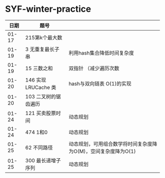 # SYF-winter-practice

| 日期    | 题号        |   |
|-------|-----------|---|
| 01-17 | 215第k个最大数 |   |
| 01-19 | 3 无重复最长子串 | 利用hash集合降低时间复杂度  |
| 01-19 | 15 三数之和 | 双指针 （减少遍历次数|
| 01-20 | 146 实现LRUCache 类 | hash与双向链表 O(1)的实现|
| 01-20 | 103 二叉树的锯齿遍历 ||
| 01-24 | 121 买卖股票时间| 动态规划|
| 01-24 | 474 1和0 | 动态规划 |
| 01-25 | 62 不同路径 | 动态规划，可用组合数学将时间复杂度降为O(M)，空间复杂度降为O(1) |
| 01-25 | 300 最长递增子序列 | 动态规划 |
